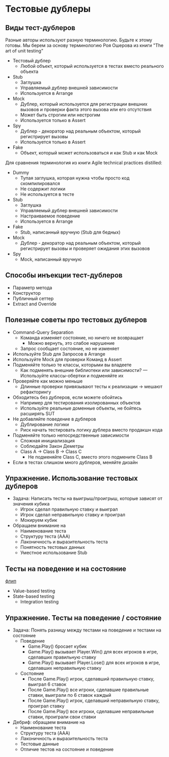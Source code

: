 # Тестовые дублеры

## Виды тест-дублеров
Разные авторы используют разную терминологию. Будьте к этому готовы.
Мы берем за основу терминологию Роя Ошерова из книги "The art of unit testing"
- Тестовый дублер
  - Любой объект, который используется в тестах вместо реального объекта
- Stub
  - Заглушка
  - Управляемый дублер внешней зависимости
  - Используется в Arrange
- Mock
  - Дублер, который используется для регистрации внешних вызовов и проверки факта этого вызова или его отсутствия
  - Может быть строгим или нестрогим
  - Используется только в Assert 
- Spy
  - Дублер - декоратор над реальным объектом, который регистрирует вызовы
  - Используется только в Assert
- Fake
  - Объект, который может использоваться и как Stub и как Mock

Для сравнения терминология из книги Agile technical practices distilled:
- Dummy
  - Тупая заглушка, которая нужна чтобы просто код скомпилировался
  - Не содержит логики
  - Не используется в тесте
- Stub
  - Заглушка
  - Управляемый дублер внешней зависимости
  - Настраиваемое поведение
  - Используется в Arrange
- Fake
  - Stub, написанный вручную (Stub для бедных)
- Mock
  - Дублер - декоратор над реальным объектом, который регистрирует вызовы и проверяет ожидания этих вызовов
- Spy
  - Mock, написанный вручную

## Способы инъекции тест-дублеров
- Параметр метода
- Конструктор
- Публичный сеттер
- Extract and Override

## Полезные советы про тестовых дублеров
- Command-Query Separation
  - Команда изменяет состояние, но ничего не возвращает
    - Можно вернуть, это слабое нарушение
  - Запрос сообщает состояние, но не изменяет
- Используйте Stub для Запросов в Arrange
- Используйте Mock для проверки Команд в Assert
- Подменяйте только те классы, которыми вы владеете
  - Как подменять внешние библиотеки или зависимости? — Используйте классы-обертки и подменяйте их
- Проверяйте как можно меньше
  - Длинные проверки привязывают тесты к реализации → мешают рефакторингу
- Обходитесь без дублеров, если можете обойтись
  - Например для тестирования изолированных объектов
  - Используйте реальные доменные объекты, не бойтесь расширять SUT
- Не добавляйте поведение в дублеров
  - Дублирование логики
  - Риск начать тестировать логику дублера вместо продакшн кода
- Подменяйте только непосредственные зависимости
  - Сложная инициализация
  - Соблюдайте Закон Деметры
  - Class A -> Class B -> Class C
    - Не подменяйте Class С, вместо этого подмените Class B
- Если в тестах слишком много дублеров, меняйте дизайн

## Упражнение. Использование тестовых дублеров
- Задача: Написать тесты на выигрыш/проигрыш, которые зависят от
  значения кубика
  - Игрок сделал правильную ставку и выиграл
  - Игрок сделал неправильную ставку и проиграл
  - Мокируем кубик
- Обращаем внимание на
  - Наименование теста
  - Структуру теста (AAA)
  - Лаконичность и выразительность теста
  - Понятность тестовых данных
  - Уместное использование Stub

## Тесты на поведение и на состояние
[флип](https://photos.google.com/share/AF1QipM4blkk7aW1gCjKYsEJj9SngPxhdPRNcHanggVbgCugKyTkRUGb0GnsyxTu_I1Bqg/photo/AF1QipO6fp9-QqAsGgHbrXM05vn2VJjI7UGrM_iTbZAV?key=TUNISk5qSkVvaHdia1p0aXNSSHN0YTByMzl0cEp3)
- Value-based testing
- State-based testing
  - Integration testing

## Упражнение. Тесты на поведение / состояние
- Задача: Понять разницу между тестами на поведение и тестами на
  состояние
  - Поведение
    - Game.Play() бросает кубик
    - Game.Play() вызывает Player.Win() для всех игроков в игре, сделавших правильную ставку
    - Game.Play() вызывает Player.Lose() для всех игроков в игре, сделавших неправильную ставку
  - Состояние
    - После Game.Play() игрок, сделавший правильную ставку, выиграл 6 ставок
    - После Game.Play() все игроки, сделавшие правильные ставки, выиграли по 6 ставок каждый
    - После Game.Play() игрок, сделавший неправильную ставку, проиграл ставку
    - После Game.Play() все игроки, сделавшие неправильные ставки, проиграли свои ставки
- Дебриф: обращаем внимание на
  - Наименование теста
  - Структуру теста (AAA)
  - Лаконичность и выразительность теста
  - Тестовые данные
  - Отличие тестов на состояние и поведение  
